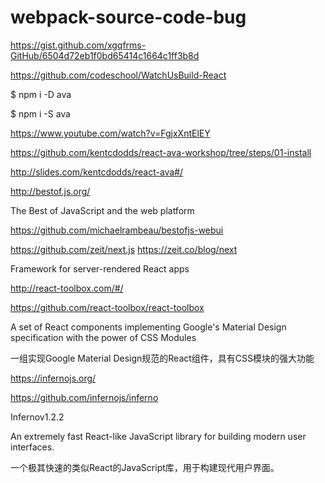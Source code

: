 # webpack-source-code-bug

https://gist.github.com/xgqfrms-GitHub/6504d72eb1f0bd65414c1664c1ff3b8d



https://github.com/codeschool/WatchUsBuild-React  






$ npm i -D ava

$ npm i -S ava

https://www.youtube.com/watch?v=FgjxXntElEY

https://github.com/kentcdodds/react-ava-workshop/tree/steps/01-install


http://slides.com/kentcdodds/react-ava#/



http://bestof.js.org/

The Best of JavaScript and the web platform

https://github.com/michaelrambeau/bestofjs-webui


https://github.com/zeit/next.js
https://zeit.co/blog/next

Framework for server-rendered React apps





http://react-toolbox.com/#/

https://github.com/react-toolbox/react-toolbox

A set of React components implementing Google's Material Design specification with the power of CSS Modules

一组实现Google Material Design规范的React组件，具有CSS模块的强大功能





https://infernojs.org/

https://github.com/infernojs/inferno


Infernov1.2.2

An extremely fast React-like JavaScript library for building modern user interfaces.

一个极其快速的类似React的JavaScript库，用于构建现代用户界面。





